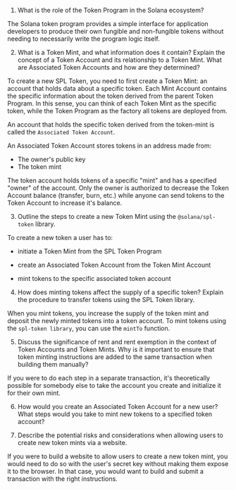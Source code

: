 1. What is the role of the Token Program in the Solana ecosystem?

The Solana token program provides a simple interface for application developers to produce their own fungible and non-fungible tokens without needing to necessarily write the program logic itself.

2. What is a Token Mint, and what information does it contain? Explain the concept of a Token Account and its relationship to a Token Mint. What are Associated Token Accounts and how are they determined?

To create a new SPL Token, you need to first create a Token Mint: an account that holds data about a specific token. Each Mint Account contains the specific information about the token derived from the parent Token Program. In this sense, you can think of each Token Mint as the specific token, while the Token Program as the factory all tokens are deployed from.

An account that holds the specific token derived from the token-mint is called the `Associated Token Account`. 

An Associated Token Account stores tokens in an address made from:

- The owner's public key
- The token mint

The token account holds tokens of a specific "mint" and has a specified "owner" of the account. Only the owner is authorized to decrease the Token Account balance (transfer, burn, etc.) while anyone can send tokens to the Token Account to increase it's balance.

3. Outline the steps to create a new Token Mint using the `@solana/spl-token` library.

To create a new token a user has to:

- initiate a Token Mint from the SPL Token Program

- create an Associated Token Account from the Token Mint Account

- mint tokens to the specific associated token account

4. How does minting tokens affect the supply of a specific token? Explain the procedure to transfer tokens using the SPL Token library.

When you mint tokens, you increase the supply of the token mint and deposit the newly minted tokens into a token account. To mint tokens using the `spl-token library`, you can use the `mintTo` function.

5. Discuss the significance of rent and rent exemption in the context of Token Accounts and Token Mints. Why is it important to ensure that token minting instructions are added to the same transaction when building them manually?

If you were to do each step in a separate transaction, it's theoretically possible for somebody else to take the account you create and initialize it for their own mint.

6. How would you create an Associated Token Account for a new user? What steps would you take to mint new tokens to a specified token account?

7. Describe the potential risks and considerations when allowing users to create new token mints via a website.

If you were to build a website to allow users to create a new token mint, you would need to do so with the user's secret key without making them expose it to the browser. In that case, you would want to build and submit a transaction with the right instructions.